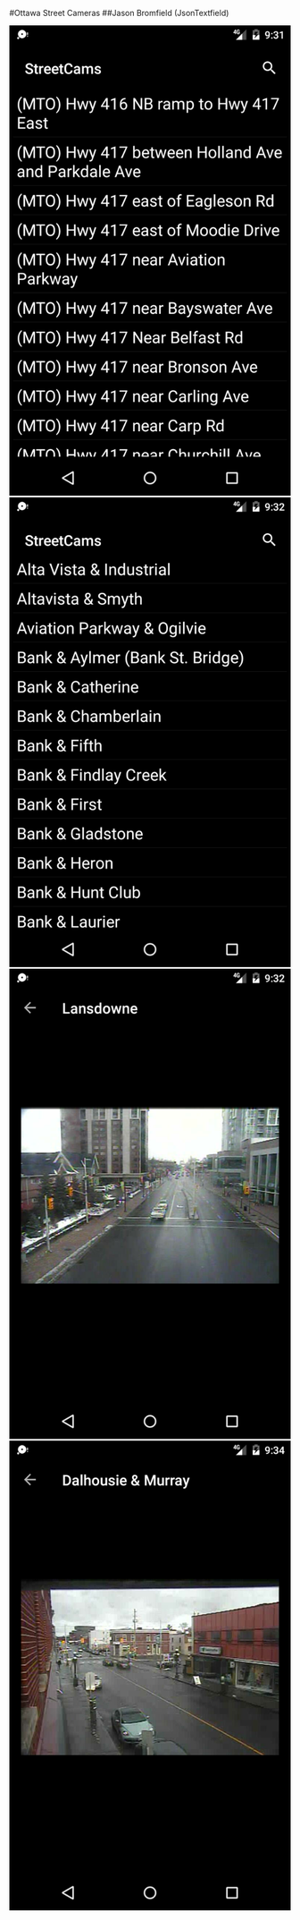 #Ottawa Street Cameras
##Jason Bromfield (JsonTextfield)

![alt text](https://github.com/JsonTextfield/OttawaStreetCameras/blob/master/Screenshot_1480170696.png)
![alt text](https://github.com/JsonTextfield/OttawaStreetCameras/blob/master/Screenshot_1480170742.png)
![alt text](https://github.com/JsonTextfield/OttawaStreetCameras/blob/master/Screenshot_1480170765.png)
![alt text](https://github.com/JsonTextfield/OttawaStreetCameras/blob/master/Screenshot_1480170872.png)

